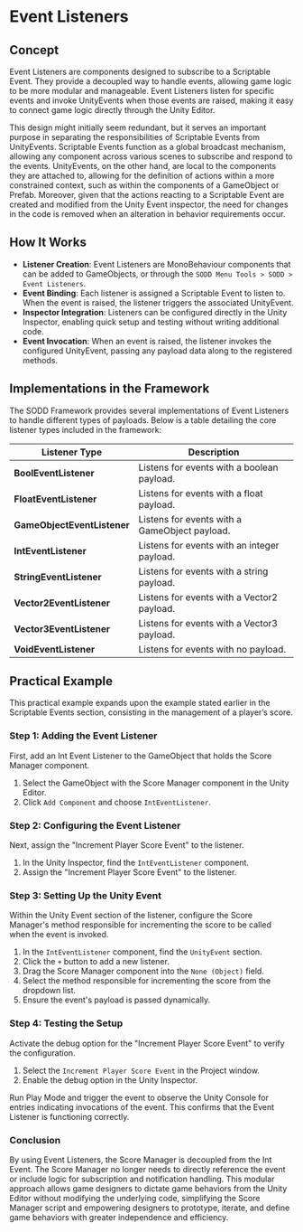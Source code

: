﻿# Event Listeners

## Concept

Event Listeners are components designed to subscribe to a Scriptable Event. They provide a decoupled way to handle events, allowing game logic to be more modular and manageable. Event Listeners listen for specific events and invoke UnityEvents when those events are raised, making it easy to connect game logic directly through the Unity Editor.

This design might initially seem redundant, but it serves an important purpose in separating the responsibilities of Scriptable Events from UnityEvents. Scriptable Events function as a global broadcast mechanism, allowing any component across various scenes to subscribe and respond to the events. UnityEvents, on the other hand, are local to the components they are attached to, allowing for the definition of actions within a more constrained context, such as within the components of a GameObject or Prefab.
Moreover, given that the actions reacting to a Scriptable Event are created and modified from the Unity Event inspector, the need for changes in the code is removed when an alteration in behavior requirements occur.


## How It Works

- **Listener Creation**: Event Listeners are MonoBehaviour components that can be added to GameObjects, or through the `SODD Menu Tools > SODD > Event Listeners`.
- **Event Binding**: Each listener is assigned a Scriptable Event to listen to. When the event is raised, the listener triggers the associated UnityEvent.
- **Inspector Integration**: Listeners can be configured directly in the Unity Inspector, enabling quick setup and testing without writing additional code.
- **Event Invocation**: When an event is raised, the listener invokes the configured UnityEvent, passing any payload data along to the registered methods.

## Implementations in the Framework

The SODD Framework provides several implementations of Event Listeners to handle different types of payloads. Below is a table detailing the core listener types included in the framework:

| **Listener Type**           | **Description**                                 |
|-----------------------------|-------------------------------------------------|
| **BoolEventListener**       | Listens for events with a boolean payload.      |
| **FloatEventListener**      | Listens for events with a float payload.        |
| **GameObjectEventListener** | Listens for events with a GameObject payload.   |
| **IntEventListener**        | Listens for events with an integer payload.     |
| **StringEventListener**     | Listens for events with a string payload.       |
| **Vector2EventListener**    | Listens for events with a Vector2 payload.      |
| **Vector3EventListener**    | Listens for events with a Vector3 payload.      |
| **VoidEventListener**       | Listens for events with no payload.             |

## Practical Example

This practical example expands upon the example stated earlier in the Scriptable Events section, consisting in the management of a player’s score.

### Step 1: Adding the Event Listener

First, add an Int Event Listener to the GameObject that holds the Score Manager component.

1. Select the GameObject with the Score Manager component in the Unity Editor.
2. Click `Add Component` and choose `IntEventListener`.

### Step 2: Configuring the Event Listener

Next, assign the "Increment Player Score Event" to the listener.

1. In the Unity Inspector, find the `IntEventListener` component.
2. Assign the "Increment Player Score Event" to the listener.

### Step 3: Setting Up the Unity Event

Within the Unity Event section of the listener, configure the Score Manager's method responsible for incrementing the score to be called when the event is invoked.

1. In the `IntEventListener` component, find the `UnityEvent` section.
2. Click the `+` button to add a new listener.
3. Drag the Score Manager component into the `None (Object)` field.
4. Select the method responsible for incrementing the score from the dropdown list.
5. Ensure the event's payload is passed dynamically.

### Step 4: Testing the Setup

Activate the debug option for the "Increment Player Score Event" to verify the configuration.

1. Select the `Increment Player Score Event` in the Project window.
2. Enable the debug option in the Unity Inspector.

Run Play Mode and trigger the event to observe the Unity Console for entries indicating invocations of the event. This confirms that the Event Listener is functioning correctly.

### Conclusion

By using Event Listeners, the Score Manager is decoupled from the Int Event. The Score Manager no longer needs to directly reference the event or include logic for subscription and notification handling. This modular approach allows game designers to dictate game behaviors from the Unity Editor without modifying the underlying code, simplifying the Score Manager script and empowering designers to prototype, iterate, and define game behaviors with greater independence and efficiency.
